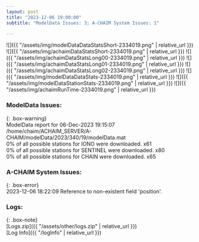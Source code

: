 ```yaml
---
layout: post
title: "2023-12-06 19:00:00"
subtitle: "ModelData Issues: 3; A-CHAIM System Issues: 1"

---
```


![]({{ "/assets/img/modelDataDataStatsShort-2334019.png" | relative_url }})
![]({{ "/assets/img/achaimDataStatsShort-2334019.png" | relative_url }})
![]({{ "/assets/img/achaimDataStatsLong00-2334019.png" | relative_url }})
![]({{ "/assets/img/achaimDataStatsLong01-2334019.png" | relative_url }})
![]({{ "/assets/img/achaimDataStatsLong02-2334019.png" | relative_url }})
![]({{ "/assets/img/modelDataDataStats-2334019.png" | relative_url }})
![]({{ "/assets/img/modelDataStationStats-2334019.png" | relative_url }})
![]({{ "/assets/img/achaimRunTime-2334019.png" | relative_url }})


### ModelData Issues:  
  
{: .box-warning}  
 ModelData report for 06-Dec-2023 19:15:07   
 /home/chaim/ACHAIM_SERVER/A-CHAIM/modelData/2023/340/19/modelData.mat   
 0% of all possible stations for IONO were downloaded. x61   
 0% of all possible stations for SENTINEL were downloaded. x80   
 0% of all possible stations for CHAIN were downloaded. x65   
  
### A-CHAIM System Issues:  
  
{: .box-error}  
2023-12-06 18:22:09 Reference to non-existent field 'position'.  

### Logs:  
  
{: .box-note}  
[Logs.zip]({{ "/assets/other/logs.zip" | relative_url }})  
[Log Info]({{ "/logInfo" | relative_url }})  

